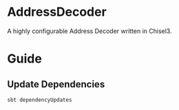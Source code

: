 # AddressDecoder

A highly configurable Address Decoder written in Chisel3.

# Guide

## Update Dependencies

```bash
sbt dependencyUpdates
```